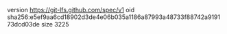 version https://git-lfs.github.com/spec/v1
oid sha256:e5ef9aa6cd18902d3de4e06b035a1186a87993a48733f88742a919173dcd03de
size 3225
